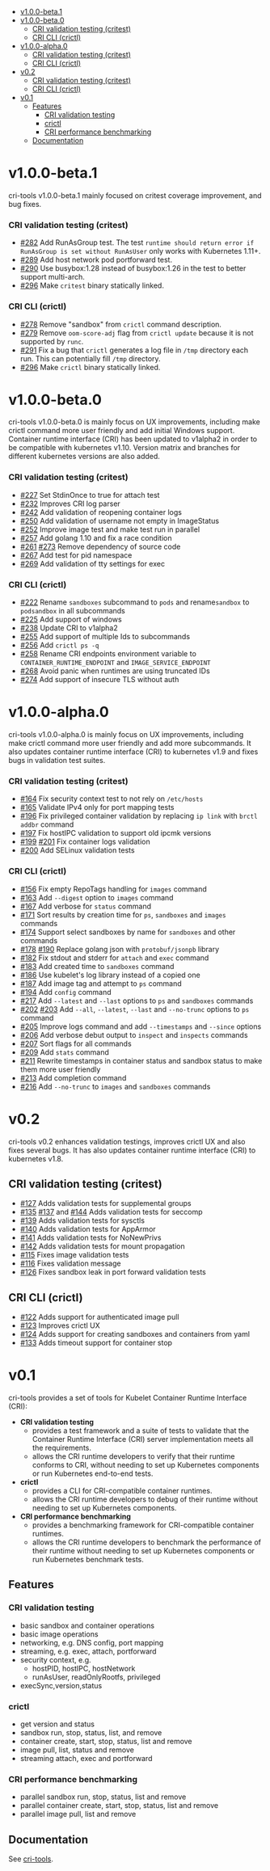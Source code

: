 <!-- TOC -->
- [v1.0.0-beta.1](#v100-beta1)
- [v1.0.0-beta.0](#v100-beta0)
    - [CRI validation testing (critest)](#cri-validation-testing-critest)
    - [CRI CLI (crictl)](#cri-cli-crictl)
- [v1.0.0-alpha.0](#v100-alpha0)
    - [CRI validation testing (critest)](#cri-validation-testing-critest-1)
    - [CRI CLI (crictl)](#cri-cli-crictl-1)
- [v0.2](#v02)
    - [CRI validation testing (critest)](#cri-validation-testing-critest-2)
    - [CRI CLI (crictl)](#cri-cli-crictl-2)
- [v0.1](#v01)
    - [Features](#features)
        - [CRI validation testing](#cri-validation-testing)
        - [crictl](#crictl)
        - [CRI performance benchmarking](#cri-performance-benchmarking)
    - [Documentation](#documentation)

<!-- /TOC -->
# v1.0.0-beta.1

cri-tools v1.0.0-beta.1 mainly focused on critest coverage improvement, and bug fixes.

### CRI validation testing (critest)

- [#282](https://github.com/kubernetes-incubator/cri-tools/pull/282) Add RunAsGroup test. The test `runtime should return error if RunAsGroup is set without RunAsUser` only works with Kubernetes 1.11+.
- [#289](https://github.com/kubernetes-incubator/cri-tools/pull/289) Add host network pod portforward test.
- [#290](https://github.com/kubernetes-incubator/cri-tools/pull/290) Use busybox:1.28 instead of busybox:1.26 in the test to better support multi-arch.
- [#296](https://github.com/kubernetes-incubator/cri-tools/pull/296) Make `critest` binary statically linked.

### CRI CLI (crictl)

- [#278](https://github.com/kubernetes-incubator/cri-tools/pull/278) Remove "sandbox" from `crictl` command description.
- [#279](https://github.com/kubernetes-incubator/cri-tools/pull/279) Remove `oom-score-adj` flag from `crictl update` because it is not supported by `runc`.
- [#291](https://github.com/kubernetes-incubator/cri-tools/pull/291) Fix a bug that `crictl` generates a log file in `/tmp` directory each run. This can potentially fill `/tmp` directory.
- [#296](https://github.com/kubernetes-incubator/cri-tools/pull/296) Make `crictl` binary statically linked.

# v1.0.0-beta.0

cri-tools v1.0.0-beta.0 is mainly focus on UX improvements, including make crictl command more user friendly and add initial Windows support. Container runtime interface (CRI) has been updated to v1alpha2 in order to be compatible with kubernetes v1.10. Version matrix and branches for different kubernetes versions are also added.

### CRI validation testing (critest)

- [#227](https://github.com/kubernetes-incubator/cri-tools/pull/227) Set StdinOnce to true for attach test
- [#232](https://github.com/kubernetes-incubator/cri-tools/pull/232) Improves CRI log parser
- [#242](https://github.com/kubernetes-incubator/cri-tools/pull/242) Add validation of reopening container logs
- [#250](https://github.com/kubernetes-incubator/cri-tools/pull/250) Add validation of username not empty in ImageStatus
- [#252](https://github.com/kubernetes-incubator/cri-tools/pull/252) Improve image test and make test run in parallel
- [#257](https://github.com/kubernetes-incubator/cri-tools/pull/257) Add golang 1.10 and fix a race condition
- [#261](https://github.com/kubernetes-incubator/cri-tools/pull/261) [#273](https://github.com/kubernetes-incubator/cri-tools/pull/273) Remove dependency of source code
- [#267](https://github.com/kubernetes-incubator/cri-tools/pull/267) Add test for pid namespace
- [#269](https://github.com/kubernetes-incubator/cri-tools/pull/269) Add validation of tty settings for exec

### CRI CLI (crictl)

- [#222](https://github.com/kubernetes-incubator/cri-tools/pull/222) Rename `sandboxes` subcommand to `pods` and rename`sandbox` to `podsandbox` in all subcommands
- [#225](https://github.com/kubernetes-incubator/cri-tools/pull/225) Add support of windows
- [#238](https://github.com/kubernetes-incubator/cri-tools/pull/238) Update CRI to v1alpha2
- [#255](https://github.com/kubernetes-incubator/cri-tools/pull/255) Add support of multiple Ids to subcommands
- [#256](https://github.com/kubernetes-incubator/cri-tools/pull/256) Add `crictl ps -q`
- [#258](https://github.com/kubernetes-incubator/cri-tools/pull/258) Rename CRI endpoints environment variable to `CONTAINER_RUNTIME_ENDPOINT` and `IMAGE_SERVICE_ENDPOINT`
- [#268](https://github.com/kubernetes-incubator/cri-tools/pull/268) Avoid panic when runtimes are using truncated IDs
- [#274](https://github.com/kubernetes-incubator/cri-tools/pull/274) Add support of insecure TLS without auth

# v1.0.0-alpha.0

cri-tools v1.0.0-alpha.0 is mainly focus on UX improvements, including make crictl command more user friendly and add more subcommands. It also updates container runtime interface (CRI) to kubernetes v1.9 and fixes bugs in validation test suites.

### CRI validation testing (critest)

- [#164](https://github.com/kubernetes-incubator/cri-tools/pull/164) Fix security context test to not rely on `/etc/hosts`
- [#165](https://github.com/kubernetes-incubator/cri-tools/pull/165) Validate IPv4 only for port mapping tests
- [#196](https://github.com/kubernetes-incubator/cri-tools/pull/196) Fix privileged container validation by replacing `ip link` with `brctl addbr` command
-  [#197](https://github.com/kubernetes-incubator/cri-tools/pull/197) Fix hostIPC validation to support old ipcmk versions
- [#199](https://github.com/kubernetes-incubator/cri-tools/pull/199) [#201](https://github.com/kubernetes-incubator/cri-tools/pull/201) Fix container logs validation
- [#200](https://github.com/kubernetes-incubator/cri-tools/pull/200) Add SELinux validation tests

### CRI CLI (crictl)

- [#156](https://github.com/kubernetes-incubator/cri-tools/pull/156) Fix empty RepoTags handling for `images` command
- [#163](https://github.com/kubernetes-incubator/cri-tools/pull/163) Add `--digest` option to `images` command
- [#167](https://github.com/kubernetes-incubator/cri-tools/pull/167) Add verbose for `status` command
- [#171](https://github.com/kubernetes-incubator/cri-tools/pull/171) Sort results by creation time for `ps`, `sandboxes` and `images` commands
- [#174](https://github.com/kubernetes-incubator/cri-tools/pull/174) Support select sandboxes by name for `sandboxes` and other commands
- [#178](https://github.com/kubernetes-incubator/cri-tools/pull/178) [#190](https://github.com/kubernetes-incubator/cri-tools/pull/190) Replace golang json with `protobuf/jsonpb` library
- [#182](https://github.com/kubernetes-incubator/cri-tools/pull/182) Fix stdout and stderr for `attach` and `exec` command
- [#183](https://github.com/kubernetes-incubator/cri-tools/pull/183) Add created time to `sandboxes` command
- [#186](https://github.com/kubernetes-incubator/cri-tools/pull/186) Use kubelet's log library instead of a copied one
- [#187](https://github.com/kubernetes-incubator/cri-tools/pull/187) Add image tag and attempt to `ps` command
- [#194](https://github.com/kubernetes-incubator/cri-tools/pull/194) Add `config` command
- [#217](https://github.com/kubernetes-incubator/cri-tools/pull/217) Add `--latest` and `--last` options to `ps` and `sandboxes` commands
- [#202](https://github.com/kubernetes-incubator/cri-tools/pull/202) [#203](https://github.com/kubernetes-incubator/cri-tools/pull/203) Add `--all`, `--latest`, `--last` and `--no-trunc` options to `ps` command
- [#205](https://github.com/kubernetes-incubator/cri-tools/pull/205) Improve logs command and add `--timestamps` and `--since` options
- [#206](https://github.com/kubernetes-incubator/cri-tools/pull/206) Add verbose debut output to `inspect` and `inspects` commands
- [#207](https://github.com/kubernetes-incubator/cri-tools/pull/207) Sort flags for all commands
- [#209](https://github.com/kubernetes-incubator/cri-tools/pull/209) Add `stats` command
- [#211](https://github.com/kubernetes-incubator/cri-tools/pull/211) Rewrite timestamps in container status and sandbox status to make them more user friendly
- [#213](https://github.com/kubernetes-incubator/cri-tools/pull/213) Add completion command
- [#216](https://github.com/kubernetes-incubator/cri-tools/pull/216) Add `--no-trunc` to `images` and `sandboxes` commands

# v0.2

cri-tools v0.2 enhances validation testings, improves crictl UX and also fixes several bugs.  It has also updates container runtime interface (CRI) to kubernetes v1.8.

## CRI validation testing (critest)

- [#127](https://github.com/kubernetes-incubator/cri-tools/pull/127) Adds validation tests for supplemental groups
- [#135](https://github.com/kubernetes-incubator/cri-tools/pull/135) [#137](https://github.com/kubernetes-incubator/cri-tools/pull/137) and [#144](https://github.com/kubernetes-incubator/cri-tools/pull/144) Adds validation tests for seccomp
- [#139](https://github.com/kubernetes-incubator/cri-tools/pull/139) Adds validation tests for sysctls
- [#140](https://github.com/kubernetes-incubator/cri-tools/pull/140) Adds validation tests for AppArmor
- [#141](https://github.com/kubernetes-incubator/cri-tools/pull/141) Adds validation tests for NoNewPrivs
- [#142](https://github.com/kubernetes-incubator/cri-tools/pull/142) Adds validation tests for mount propagation
- [#115](https://github.com/kubernetes-incubator/cri-tools/pull/115) Fixes image validation tests
- [#116](https://github.com/kubernetes-incubator/cri-tools/pull/116) Fixes validation message
- [#126](https://github.com/kubernetes-incubator/cri-tools/pull/126) Fixes sandbox leak in port forward validation tests

## CRI CLI (crictl)

- [#122](https://github.com/kubernetes-incubator/cri-tools/pull/122) Adds support for authenticated image pull
- [#123](https://github.com/kubernetes-incubator/cri-tools/pull/123) Improves crictl UX
- [#124](https://github.com/kubernetes-incubator/cri-tools/pull/124) Adds support for creating sandboxes and containers from yaml
- [#133](https://github.com/kubernetes-incubator/cri-tools/pull/133) Adds timeout support for container stop

# v0.1

cri-tools provides a set of tools for Kubelet Container Runtime Interface (CRI):

- **CRI validation testing**
  - provides a test framework and a suite of tests to validate that the Container Runtime Interface (CRI) server implementation meets all the requirements.
  - allows the CRI runtime developers to verify that their runtime conforms to CRI, without needing to set up Kubernetes components or run Kubernetes end-to-end tests.
- **crictl**
  - provides a CLI for CRI-compatible container runtimes.
  - allows the CRI runtime developers to debug of their runtime without needing to set up Kubernetes components.
- **CRI performance benchmarking**
  - provides a benchmarking framework for CRI-compatible container runtimes.
  - allows the CRI runtime developers to benchmark the performance of their runtime without needing to set up Kubernetes components or run Kubernetes benchmark tests.

## Features

### CRI validation testing

  - basic sandbox and container operations
  - basic image operations
  - networking, e.g. DNS config, port mapping
  - streaming, e.g. exec, attach, portforward
  - security context, e.g.
    - hostPID, hostIPC, hostNetwork
    - runAsUser, readOnlyRootfs, privileged
  - execSync,version,status

### crictl

  - get version and status
  - sandbox run, stop, status, list, and remove
  - container create, start, stop, status, list and remove
  - image pull, list, status and remove
  - streaming attach, exec and portforward

### CRI performance benchmarking

  - parallel sandbox run, stop, status, list and remove
  - parallel container create, start, stop, status, list and remove
  - parallel image pull, list and remove

## Documentation

See [cri-tools](https://github.com/kubernetes-incubator/cri-tools/#documentation).
